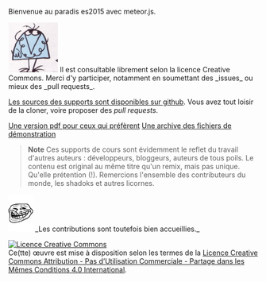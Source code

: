 Bienvenue au paradis es2015 avec meteor.js.

<img src="images/shadoko.jpg" alt="Professor Shadoko" title="Professor Shadoko" width="100" />
Il est consultable librement selon la licence Creative Commons. Merci d'y participer, notamment en soumettant des _issues_ ou mieux des _pull requests_.

[Les sources des supports sont disponibles sur github](https://github.com/erixtekila/meteorjs_book.git). Vous avez tout loisir de la cloner, voire proposer des _pull requests_.

[Une version pdf pour ceux qui préfèrent](book_fr.pdf)
[Une archive des fichiers de démonstration](demos.zip)

> **Note** Ces supports de cours sont évidemment le reflet du travail d'autres auteurs : développeurs, bloggeurs, auteurs de tous poils. Le contenu est original au même titre qu'un remix, mais pas unique. Qu'elle prétention (!). Remercions l'ensemble des contributeurs du monde, les shadoks et autres licornes.

<img src="images/Troll-face.jpg" width="50" alt="Troll time" title="Troll time" />
_Les contributions sont toutefois bien accueillies._

<a rel="license" href="http://creativecommons.org/licenses/by-nc-sa/4.0/"><img alt="Licence Creative Commons" style="border-width:0" src="https://i.creativecommons.org/l/by-nc-sa/4.0/88x31.png" /></a><br />Ce(tte) œuvre est mise à disposition selon les termes de la <a rel="license" href="http://creativecommons.org/licenses/by-nc-sa/4.0/">Licence Creative Commons Attribution - Pas d’Utilisation Commerciale - Partage dans les Mêmes Conditions 4.0 International</a>.
